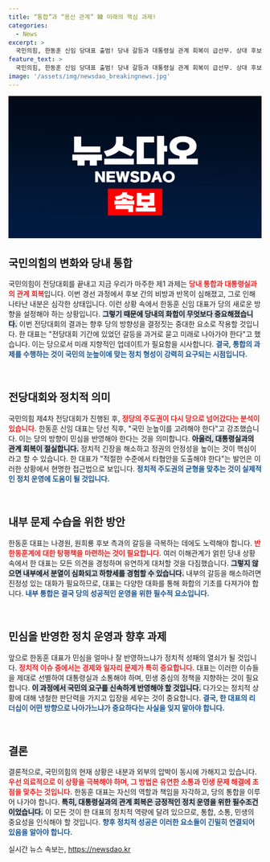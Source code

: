```yaml
---
title: “통합”과 “용산 관계” 韓 미래의 핵심 과제!
categories:
  - News
excerpt: >
  국민의힘, 한동훈 신임 당대표 출범! 당내 갈등과 대통령실 관계 회복이 급선무. 상대 후보들 간의 폭로전으로 내홍 심화된 상황, ‘탕평책’ 마련과 통합이 관건. 정국 주도권 싸움의 향방은?
feature_text: >
  국민의힘, 한동훈 신임 당대표 출범! 당내 갈등과 대통령실 관계 회복이 급선무. 상대 후보들 간의 폭로전으로 내홍 심화된 상황, ‘탕평책’ 마련과 통합이 관건. 정국 주도권 싸움의 향방은?
image: '/assets/img/newsdao_breakingnews.jpg'
---
```


<p><img src="/assets/img/newsdao_breakingnews.jpg" alt="firstkoreanews 속보" /></p>

<h2 data-ke-size="size26">국민의힘의 변화와 당내 통합</h2>

<p data-ke-size="size16">국민의힘이 전당대회를 끝내고 지금 우리가 마주한 제1 과제는 <b><span style="color: #ee2323;">당내 통합과 대통령실과의 관계 회복</span></b>입니다. 이번 경선 과정에서 후보 간의 비방과 반목이 심해졌고, 그로 인해 나타난 내분은 심각한 상태입니다. 이런 상황 속에서 한동훈 신임 대표가 당의 새로운 방향을 설정해야 하는 상황입니다. <b><span style="background-color: #21538527;">그렇기 때문에 당내의 화합이 무엇보다 중요해졌습니다.</span></b> 이번 전당대회의 결과는 향후 당의 방향성을 결정짓는 중대한 요소로 작용할 것입니다. 한 대표는 "전당대회 기간에 있었던 갈등을 과거로 묻고 미래로 나아가야 한다"고 했습니다. 이는 당으로서 미래 지향적인 업데이트가 필요함을 시사합니다. <b><span style="color: #1a5490;">결국, 통합의 과제를 수행하는 것이 국민의 눈높이에 맞는 정치 형성이 강력히 요구되는 시점입니다.</span></b></p>

<p data-ke-size="size16">&nbsp;</p>

<h2 data-ke-size="size26">전당대회와 정치적 의미</h2>

<p data-ke-size="size16">국민의힘 제4차 전당대회가 진행된 후, <b><span style="color: #ee2323;">정당의 주도권이 다시 당으로 넘어갔다는 분석이 있습니다.</span></b> 한동훈 신임 대표는 당선 직후, "국민 눈높이를 고려해야 한다"고 강조했습니다. 이는 당의 방향이 민심을 반영해야 한다는 것을 의미합니다. <b><span style="background-color: #21538527;">아울러, 대통령실과의 관계 회복이 절실합니다.</span></b> 정치적 긴장을 해소하고 정권의 안정성을 높이는 것이 핵심이라고 할 수 있습니다. 한 대표가 "적절한 수준에서 타협안을 도출해야 한다"는 발언은 이러한 상황에서 현명한 접근법으로 보입니다. <b><span style="color: #1a5490;">정치적 주도권의 균형을 맞추는 것이 실제적인 정치 운영에 도움이 될 것입니다.</span></b></p>

<p data-ke-size="size16">&nbsp;</p>

<h2 data-ke-size="size26">내부 문제 수습을 위한 방안</h2>

<p data-ke-size="size16">한동훈 대표는 나경원, 원희룡 후보 측과의 갈등을 극복하는 데에도 노력해야 합니다. <b><span style="color: #ee2323;">반한동훈계에 대한 탕평책을 마련하는 것이 필요합니다.</span></b> 여러 이해관계가 얽힌 당내 상황 속에서 한 대표는 모든 의견을 경청하며 유연하게 대처할 것을 다짐했습니다. <b><span style="background-color: #21538527;">그렇지 않으면 내부에서 분열이 심화되고 하향세를 경험할 수 있습니다.</span></b> 내부의 갈등을 해소하려면 진정성 있는 대화가 필요하므로, 대표는 다양한 대화를 통해 화합의 기초를 다져가야 합니다. <b><span style="color: #1a5490;">내부 통합은 결국 당의 성공적인 운영을 위한 필수적 요소입니다.</span></b></p>

<p data-ke-size="size16">&nbsp;</p>

<h2 data-ke-size="size26">민심을 반영한 정치 운영과 향후 과제</h2>

<p data-ke-size="size16">앞으로 한동훈 대표가 민심을 얼마나 잘 반영하느냐가 정치적 성패의 열쇠가 될 것입니다. <b><span style="color: #ee2323;">정치적 이슈 중에서는 경제와 일자리 문제가 특히 중요합니다.</span></b> 대표는 이러한 이슈들을 제대로 선별하여 대통령실과 소통해야 하며, 민생 중심의 정책을 지향하는 것이 필요합니다. <b><span style="background-color: #21538527;">이 과정에서 국민의 요구를 신속하게 반영해야 할 것입니다.</span></b> 다가오는 정치적 상황에 대해 냉철한 판단력을 가지고 입장을 세우는 것이 중요합니다. <b><span style="color: #1a5490;">결국, 한 대표의 리더십이 어떤 방향으로 나아가느냐가 중요하다는 사실을 잊지 말아야 합니다.</span></b></p>

<p data-ke-size="size16">&nbsp;</p>

<h2 data-ke-size="size26">결론</h2>

<p data-ke-size="size16">결론적으로, 국민의힘의 현재 상황은 내분과 외부의 압박이 동시에 가해지고 있습니다. <b><span style="color: #ee2323;">우선 의료적으로 이 상황을 극복해야 하며, 그 방법은 유연한 소통과 민생 문제 해결에 초점을 맞추는 것입니다.</span></b> 한동훈 대표는 자신의 역할과 책임을 자각하고, 당의 통합을 이루어 나가야 합니다. <b><span style="background-color: #21538527;">특히, 대통령실과의 관계 회복은 긍정적인 정치 운영을 위한 필수조건이었습니다.</span></b> 이 모든 것이 한 대표의 정치적 역량에 달려 있으므로, 통합, 소통, 민생의 중요성을 인식해야 할 것입니다. <b><span style="color: #1a5490;">향후 정치적 성공은 이러한 요소들이 긴밀히 연결되어 있음을 알아야 합니다.</span></b></p>
실시간 뉴스 속보는, <a href="https://newsdao.kr" rel="dofollow">https://newsdao.kr</a>


